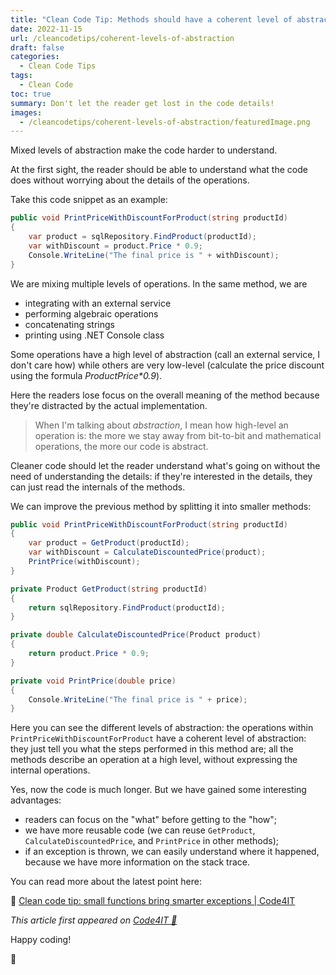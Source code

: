 ```yaml
---
title: "Clean Code Tip: Methods should have a coherent level of abstraction"
date: 2022-11-15
url: /cleancodetips/coherent-levels-of-abstraction
draft: false
categories:
  - Clean Code Tips
tags:
  - Clean Code
toc: true
summary: Don't let the reader get lost in the code details!
images:
  - /cleancodetips/coherent-levels-of-abstraction/featuredImage.png
---
```


Mixed levels of abstraction make the code harder to understand.

At the first sight, the reader should be able to understand what the code does without worrying about the details of the operations.

Take this code snippet as an example:

```cs
public void PrintPriceWithDiscountForProduct(string productId)
{
    var product = sqlRepository.FindProduct(productId);
    var withDiscount = product.Price * 0.9;
    Console.WriteLine("The final price is " + withDiscount);
}
```

We are mixing multiple levels of operations. In the same method, we are

- integrating with an external service
- performing algebraic operations
- concatenating strings
- printing using .NET Console class

Some operations have a high level of abstraction (call an external service, I don't care how) while others are very low-level (calculate the price discount using the formula _ProductPrice\*0.9_).

Here the readers lose focus on the overall meaning of the method because they're distracted by the actual implementation.

> When I'm talking about _abstraction_, I mean how high-level an operation is: the more we stay away from bit-to-bit and mathematical operations, the more our code is abstract.

Cleaner code should let the reader understand what's going on without the need of understanding the details: if they're interested in the details, they can just read the internals of the methods.

We can improve the previous method by splitting it into smaller methods:

```cs
public void PrintPriceWithDiscountForProduct(string productId)
{
    var product = GetProduct(productId);
    var withDiscount = CalculateDiscountedPrice(product);
    PrintPrice(withDiscount);
}

private Product GetProduct(string productId)
{
    return sqlRepository.FindProduct(productId);
}

private double CalculateDiscountedPrice(Product product)
{
    return product.Price * 0.9;
}

private void PrintPrice(double price)
{
    Console.WriteLine("The final price is " + price);
}
```

Here you can see the different levels of abstraction: the operations within `PrintPriceWithDiscountForProduct` have a coherent level of abstraction: they just tell you what the steps performed in this method are; all the methods describe an operation at a high level, without expressing the internal operations.

Yes, now the code is much longer. But we have gained some interesting advantages:

- readers can focus on the "what" before getting to the "how";
- we have more reusable code (we can reuse `GetProduct`, `CalculateDiscountedPrice`, and `PrintPrice` in other methods);
- if an exception is thrown, we can easily understand where it happened, because we have more information on the stack trace.

You can read more about the latest point here:

🔗 [Clean code tip: small functions bring smarter exceptions | Code4IT](https://www.code4it.dev/cleancodetips/smaller-functions-smarter-exceptions)

_This article first appeared on [Code4IT 🐧](https://www.code4it.dev/)_

Happy coding!

🐧
